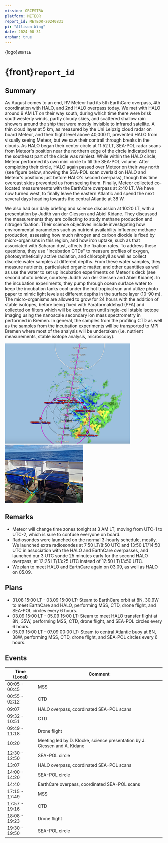 ```yaml
---
mission: ORCESTRA
platform: METEOR
report_id: METEOR-20240831
pi: "Allison Wing"
date: 2024-08-31
orphan: true
---
```


{logo}`BOWTIE`

# {front}`report_id`

## Summary

As August comes to an end, RV Meteor had its 5th EarthCare overpass, 4th coordination with HALO, and 2nd HALO overpass today. We met with HALO around 9 AM LT on their way south, during which time there were brisk southwesterly winds, partly cloudy skies, and scattered shallow rain showers around the ship that were mostly invisible to infrared satellite. A thin cloud layer at 5 km, as measured by the Uni Leipzig cloud radar on board Meteor, and their flight level above 40,000 ft, prevented HALO from visually seeing Meteor, but we saw their contrail through breaks in the clouds. As HALO began their center circle at 11:52 LT, SEA-POL radar scans from Meteor's position near the northern edge of the circle indicated that the southeast part of the circle was rainiest. While within the HALO circle, Meteor performed its own mini circle to fill the SEA-POL volume. After completing their circle, HALO again passed over Meteor on their way north (see figure below, showing the SEA-POL scan overlaid on HALO and Meteor's positions just before HALO's second overpass), though this time overcast skies prevented us from seeing them. Finally, Meteor collected co-located measurements with the EarthCare overpass at 2:40 LT. We have now turned west, to finally leave the eastern Atlantic and spend the next several days heading towards the central Atlantic at 38 W.

We also had our daily briefing and science discussion at 10:20 LT, with a presentation by Judith van der Giessen and Abiel Kidane. They discussed the measurements they are collecting to study methane production and nitrogen fixation. Their science objectives include investigating how environmental parameters such as nutrient availability influence methane production, assessing how much nitrogen and carbon dioxide is fixed by micro-organisms in this region, and how iron uptake, such as that associated with Saharan dust, affects the fixation rates. To address these questions, they use "Incubation CTDs" to measure profiles of oxygen, photosynthetically active radiation, and chlorophyll as well as collect discrete water samples at different depths. From these water samples, they measure nutrients, particulated organic matter, and other quantities as well as use the water to set up incubation experiments on Meteor's deck (see second photo below, courtsey Judith van der Giessen and Abiel Kidane). In the incubation experiments, they pump through ocean surface water to keep the incubation tanks cool under the hot tropical sun and utilize photo paper to mimic light levels at different depths in the surface layer (10-90 m). The micro-organisms are allowed to grow for 24 hours with the addition of stable isotopes, before being fixed with Paraformaldehyd (PFA) and collected on filters which will be kept frozen until single-cell stable isotope imaging using the nanoscale secondary ion mass spectrometry in performed in Bremen. In general, the samples from the profiling CTD as well as the samples from the incubation experiments will be transported to MPI Bremen where most of the analysis will be undertaken (i.e. nutrient measurements, stable isotope analysis, microscopy).

![figure](../figures/METEOR/HALO-SEA-POL-31August1400Z.png)
![figure](../figures/METEOR/incubation_tank.png)


## Remarks
- Meteor will change time zones tonight at 3 AM LT, moving from UTC-1 to UTC-2, which is sure to confuse everyone on board.
- Radiosondes were launched on the normal 3-hourly schedule, mostly. We launched extra radiosondes at 7:50 LT/8:50 UTC and 13:50 LT/14:50 UTC in association with the HALO and EarthCare overpasses, and launched our 3 UTC sonde 25 minutes early for the second HALO overpass, at 12:25 LT/13:25 UTC instead of 12:50 LT/13:50 UTC.
- We plan to meet HALO and EarthCare again on 03.09, as well as HALO on 05.09. 

## Plans
- 31.08 15:00 LT -  03.09 15:00 LT: Steam to EarthCare orbit at 8N, 30.9W to meet EarthCare and HALO, performing MSS, CTD, drone flight, and SEA-POL circles every 6 hours.
- 03.09 15:00 LT - 05.09 15:00 LT: Steam to meet HALO transfer flight at 8N, 35W, performing MSS, CTD, drone flight, and SEA-POL circles every 6 hours.
- 05.09 15:00 LT - 07.09 00:00 LT: Steam to central Atlantic buoy at 8N, 38W, performing MSS, CTD, drone flight, and SEA-POL circles every 6 hours.

## Events

Time (Local) | Comment
------------ | -----
00:05 - 00:45 | MSS
00:55 - 02:12 | CTD
09:07 | HALO overpass, coordinated SEA-POL scans
09:32 - 10:51 | CTD
09:49 - 11:18 | Drone flight
10:20 | Meeting led by D. Klocke, science presentation by J. Giessen and A. Kidane
12:30 - 12:50 | SEA-POL circle
13:07 | HALO overpass, coordinated SEA-POL scans
14:00 - 14:20 | SEA-POL circle
14:40 | EarthCare overpass, coordinated SEA-POL scans
17:15 - 17:49 | MSS
17:57 - 19:16 | CTD
18:08 - 19:23 | Drone flight
19:30 - 19:50 | SEA-POL circle



















